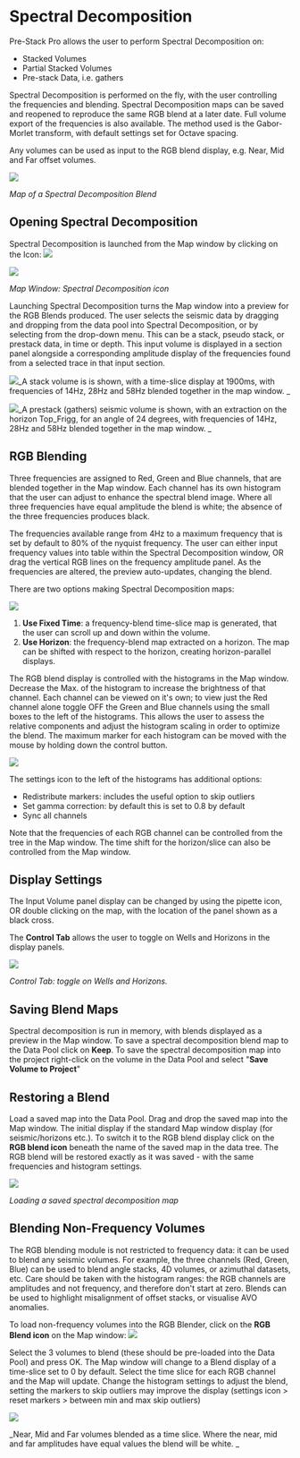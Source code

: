 # Spectral Decomposition

Pre-Stack Pro allows the user to perform Spectral Decomposition on:

* Stacked Volumes
* Partial Stacked Volumes
* Pre-stack Data, i.e. gathers

Spectral Decomposition is performed on the fly, with the user controlling the frequencies and blending. Spectral Decomposition maps can be saved and reopened to reproduce the same RGB blend at a later date. Full volume export of the frequencies is also available. The method used is the Gabor-Morlet transform, with default settings set for Octave spacing.

Any volumes can be used as input to the RGB blend display, e.g. Near, Mid and Far offset volumes.

![](/assets/sp_start.png)

_Map of a Spectral Decomposition Blend_

## Opening Spectral Decomposition

Spectral Decomposition is launched from the Map window by clicking on the Icon: ![](/assets/sp_icon2.png)

![](/assets/sp_01_launch.png)

_Map Window: Spectral Decomposition icon_

Launching Spectral Decomposition turns the Map window into a preview for the RGB Blends produced. The user selects the seismic data by dragging and dropping from the data pool into Spectral Decomposition, or by selecting from the drop-down menu. This can be a stack, pseudo stack, or prestack data, in time or depth. This input volume is displayed in a section panel alongside a corresponding amplitude display of the frequencies found from a selected trace in that input section.

![](/assets/sp_02_specd-gui.png)_A stack volume is is shown, with a time-slice display at 1900ms, with frequencies of 14Hz, 28Hz and 58Hz blended together in the map window. _

![](/assets/sp_02b_specd-gui_prestack.png)_A prestack \(gathers\) seismic volume is shown, with an extraction on the horizon Top\_Frigg, for an angle of 24 degrees, with frequencies of 14Hz, 28Hz and 58Hz blended together in the map window. _

## RGB Blending

Three frequencies are assigned to Red, Green and Blue channels, that are blended together in the Map window. Each channel has its own histogram that the user can adjust to enhance the spectral blend image. Where all three frequencies have equal amplitude the blend is white; the absence of the three frequencies produces black.

The frequencies available range from 4Hz to a maximum frequency that is set by default to 80% of the nyquist frequency. The user can either input frequency values into table within the Spectral Decomposition window, OR drag the vertical RGB lines on the frequency amplitude panel. As the frequencies are altered, the preview auto-updates, changing the blend.

There are two options making Spectral Decomposition maps:

![](/assets/sp_04_type.png)

1. **Use Fixed Time**: a frequency-blend time-slice map is generated, that the user can scroll up and down within the volume.
2. **Use Horizon**: the frequency-blend map extracted on a horizon. The map can be shifted with respect to the horizon, creating horizon-parallel displays.

The RGB blend display is controlled with the histograms in the Map window. Decrease the Max. of the histogram to increase the brightness of that channel. Each channel can be viewed on it's own; to view just the Red channel alone toggle OFF the Green and Blue channels using the small boxes to the left of the histograms. This allows the user to assess the relative components and adjust the histogram scaling in order to optimize the blend. The maximum marker for each histogram can be moved with the mouse by holding down the control button.

![](/assets/sp_06_rgb-blend.png)

The settings icon to the left of the histograms has additional options:

* Redistribute markers: includes the useful option to skip outliers
* Set gamma correction: by default this is set to 0.8 by default
* Sync all channels

Note that the frequencies of each RGB channel can be controlled from the tree in the Map window. The time shift for the horizon/slice can also be controlled from the Map window.

## Display Settings

The Input Volume panel display can be changed by using the pipette icon, OR double clicking on the map, with the location of the panel shown as a black cross.

The **Control Tab** allows the user to toggle on Wells and Horizons in the display panels.

![](/assets/sp_05_control-tab.png)

_Control Tab: toggle on Wells and Horizons._

## Saving Blend Maps

Spectral decomposition is run in memory, with blends displayed as a preview in the Map window. To save a spectral decomposition blend map to the Data Pool click on **Keep**. To save the spectral decomposition map into the project right-click on the volume in the Data Pool and select "**Save Volume to Project**"

## Restoring a Blend

Load a saved map into the Data Pool. Drag and drop the saved map into the Map window. The initial display if the standard Map window display \(for seismic/horizons etc.\). To switch it to the RGB blend display click on the **RGB blend icon** beneath the name of the saved map in the data tree. The RGB blend will be restored exactly as it was saved - with the same frequencies and histogram settings.

![](/assets/sp_07_restoringablend.png)

_Loading a saved spectral decomposition map_

## Blending Non-Frequency Volumes

The RGB blending module is not restricted to frequency data: it can be used to blend any seismic volumes. For example, the three channels \(Red, Green, Blue\) can be used to blend angle stacks, 4D volumes, or azimuthal datasets, etc. Care should be taken with the histogram ranges: the RGB channels are amplitudes and not frequency, and therefore don't start at zero. Blends can be used to highlight misalignment of offset stacks, or visualise AVO anomalies.

To  load non-frequency volumes into the RGB Blender, click on the **RGB Blend icon** on the Map window: ![](/assets/sp_icon_RGB.png)

Select the 3 volumes to blend \(these should be pre-loaded into the Data Pool\) and press OK. The Map window will change to a Blend display of a time-slice set to 0 by default. Select the time slice for each RGB channel and the Map will update. Change the histogram settings to adjust the blend, setting the markers to skip outliers may improve the display \(settings icon &gt; reset markers &gt; between min and max skip outliers\)

![](/assets/sp_10_avovols.png)

_Near, Mid and Far volumes blended as a time slice. Where the near, mid and far amplitudes have equal values the blend will be white. _



